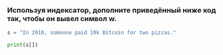 ### Используя индексатор, дополните приведённый ниже код так, чтобы он вывел символ w.
``` python
s = "In 2010, someone paid 10k Bitcoin for two pizzas."

print(s[])
```